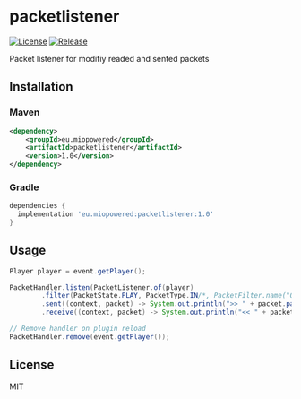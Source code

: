 # packetlistener
[![License](https://img.shields.io/badge/License-MIT-blue.svg?style=flat-square)](https://opensource.org/licenses/MIT)
[![Release](https://jitpack.io/v/eu.miopowered/packetlistener.svg?style=flat-square)](https://jitpack.io/#eu.miopowered/packetlistener)

Packet listener for modifiy readed and sented packets

## Installation

### Maven

```xml
<dependency>
    <groupId>eu.miopowered</groupId>
    <artifactId>packetlistener</artifactId>
    <version>1.0</version>
</dependency>
```

### Gradle

```gradle
dependencies {
  implementation 'eu.miopowered:packetlistener:1.0'
}
```

## Usage

```java
Player player = event.getPlayer();

PacketHandler.listen(PacketListener.of(player)
        .filter(PacketState.PLAY, PacketType.IN/*, PacketFilter.name("OutBlockChange") */)
        .sent((context, packet) -> System.out.println(">> " + packet.packetName()))
        .receive((context, packet) -> System.out.println("<< " + packet.packetName())));

// Remove handler on plugin reload
PacketHandler.remove(event.getPlayer());
```

## License

MIT